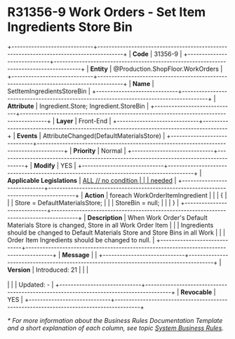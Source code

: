 ﻿---
erp.type: front-end-business-rule
erp.entity: Production.ShopFloor.WorkOrders
---

# R31356-9 Work Orders - Set Item Ingredients Store Bin
+-----------------------------+---------------------------------------------------------------------------------------+
| **Code**                    | 31356-9                                                                               |
+-----------------------------+---------------------------------------------------------------------------------------+
| **Entity**                  | @Production.ShopFloor.WorkOrders                                                      |
+-----------------------------+---------------------------------------------------------------------------------------+
| **Name**                    | SetItemIngredientsStoreBin                                                            |
+-----------------------------+---------------------------------------------------------------------------------------+
| **Attribute**               | Ingredient.Store; Ingredient.StoreBin                                                 |
+-----------------------------+---------------------------------------------------------------------------------------+
| **Layer**                   | Front-End                                                                             |
+-----------------------------+---------------------------------------------------------------------------------------+
| **Events**                  | AttributeChanged(DefaultMaterialsStore)                                               |
+-----------------------------+---------------------------------------------------------------------------------------+
| **Priority**                | Normal                                                                                |
+-----------------------------+---------------------------------------------------------------------------------------+
| **Modify**                  | YES                                                                                   |
+-----------------------------+---------------------------------------------------------------------------------------+
| **Applicable Legislations** | [ALL // no condition                                                                  |
|                             | needed](xref:applicable-legislations)                                                 |
+-----------------------------+---------------------------------------------------------------------------------------+
| **Action**                  | foreach WorkOrderItemIngredient                                                       |
|                             | {                                                                                     |
|                             | Store = DefaultMaterialsStore;                                                        |
|                             | StoreBin = null;                                                                      |
|                             | }                                                                                     |
+-----------------------------+---------------------------------------------------------------------------------------+
| **Description**             | When Work Order's Default Materials Store is changed, Store in all Work Order Item    |
|                             | Ingredients should be changed to Default Materials Store and Store Bins in all Work   |
|                             | Order Item Ingredients should be changed to null.                                     |
+-----------------------------+---------------------------------------------------------------------------------------+
| **Message**                 |                                                                                       |
+-----------------------------+---------------------------------------------------------------------------------------+
| **Version**                 | Introduced: 21                                                                        |
|                             | <br/><br/>                                                                            |
|                             | Updated: -                                                                            |
+-----------------------------+---------------------------------------------------------------------------------------+
| **Revocable**               | YES                                                                                   |
+-----------------------------+---------------------------------------------------------------------------------------+

*\* For more information about the Business Rules Documentation Template and a short explanation of each column, see
topic [System Business Rules](../templates/template-description-system-business-rules.md).*

